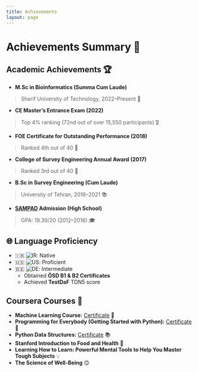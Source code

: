 ```yaml
---
title: Achievements
layout: page
---
```


# Achievements Summary 🎉

## Academic Achievements 🏆

- **M.Sc in Bioinformatics (Summa Cum Laude)**  
>  Sharif University of Technology, 2022–Present 🥇  
- **CE Master’s Entrance Exam (2022)**  
>  Top 4% ranking (72nd out of over 15,550 participants) 🎖️  
- **FOE Certificate for Outstanding Performance (2018)**  
>  Ranked 4th out of 40 🏅  
- **College of Survey Engineering Annual Award (2017)**  
>  Ranked 3rd out of 40 🏅  
- **B.Sc in Survey Engineering (Cum Laude)**  
>  University of Tehran, 2016–2021 📚  
- **[SAMPAD](https://en.wikipedia.org/wiki/National_Organization_for_Development_of_Exceptional_Talents) Admission (High School)**  
>  GPA: 19.39/20 (2012–2016) 🎓


## 🌐 Language Proficiency

- 🇮🇷 ![IR](https://img.shields.io/badge/-Persian_(Farsi)-darkgreen): Native
- 🇺🇸 ![US](https://img.shields.io/badge/-English-blue): Proficient
- 🇩🇪 ![DE](https://img.shields.io/badge/-German-yellow): Intermediate
  - Obtained **ÖSD B1 & B2 Certificates**
  - Achieved **TestDaF** TDN5 score


## Coursera Courses 🔗

- **Machine Learning Course:** [Certificate](https://www.coursera.org/share/41064d9212c0551665c19a73c05d0eb8) 🤖
- **Programming for Everybody (Getting Started with Python):** [Certificate](https://coursera.org/verify/MA66HJBGGNVS) 🐍
- **Python Data Structures:** [Certificate](https://coursera.org/verify/FRL2UGTYKZJM) 📚
- **Stanford Introduction to Food and Health** 🍎
- **Learning How to Learn: Powerful Mental Tools to Help You Master Tough Subjects** 💡
- **The Science of Well-Being** 😊
